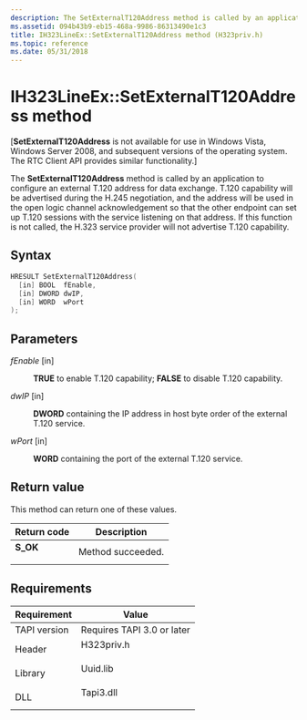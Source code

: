 ```yaml
---
description: The SetExternalT120Address method is called by an application to configure an external T.120 address for data exchange.
ms.assetid: 094b43b9-eb15-468a-9986-86313490e1c3
title: IH323LineEx::SetExternalT120Address method (H323priv.h)
ms.topic: reference
ms.date: 05/31/2018
---
```


# IH323LineEx::SetExternalT120Address method

\[**SetExternalT120Address** is not available for use in Windows Vista, Windows Server 2008, and subsequent versions of the operating system. The RTC Client API provides similar functionality.\]

The **SetExternalT120Address** method is called by an application to configure an external T.120 address for data exchange. T.120 capability will be advertised during the H.245 negotiation, and the address will be used in the open logic channel acknowledgement so that the other endpoint can set up T.120 sessions with the service listening on that address. If this function is not called, the H.323 service provider will not advertise T.120 capability.

## Syntax


```C++
HRESULT SetExternalT120Address(
  [in] BOOL  fEnable,
  [in] DWORD dwIP,
  [in] WORD  wPort
);
```



## Parameters

<dl> <dt>

*fEnable* \[in\]
</dt> <dd>

**TRUE** to enable T.120 capability; **FALSE** to disable T.120 capability.

</dd> <dt>

*dwIP* \[in\]
</dt> <dd>

**DWORD** containing the IP address in host byte order of the external T.120 service.

</dd> <dt>

*wPort* \[in\]
</dt> <dd>

**WORD** containing the port of the external T.120 service.

</dd> </dl>

## Return value

This method can return one of these values.



| Return code                                                                          | Description                  |
|--------------------------------------------------------------------------------------|------------------------------|
| <dl> <dt>**S\_OK**</dt> </dl> | Method succeeded.<br/> |



 

## Requirements



| Requirement | Value |
|-------------------------|---------------------------------------------------------------------------------------|
| TAPI version<br/> | Requires TAPI 3.0 or later<br/>                                                 |
| Header<br/>       | <dl> <dt>H323priv.h</dt> </dl> |
| Library<br/>      | <dl> <dt>Uuid.lib</dt> </dl>   |
| DLL<br/>          | <dl> <dt>Tapi3.dll</dt> </dl>  |



 

 




